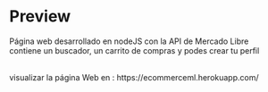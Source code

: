 # Preview
Página web desarrollado en nodeJS con la API de Mercado Libre <br>
contiene un  buscador, un carrito de compras y podes crear tu perfil

<br>
visualizar la página Web en : https://ecommerceml.herokuapp.com/



